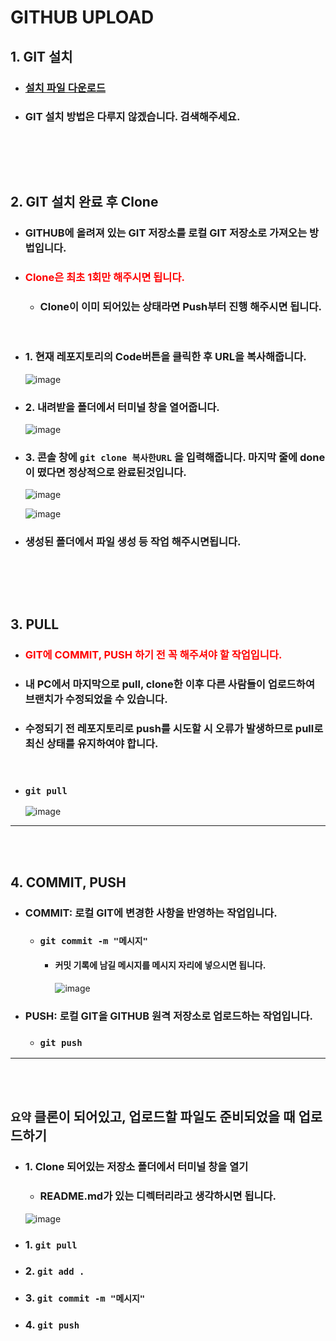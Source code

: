 # GITHUB UPLOAD

## 1. GIT 설치

- ### [설치 파일 다운로드](https://git-scm.com/downloads)
- ### GIT 설치 방법은 다루지 않겠습니다. 검색해주세요.


<br><br>
---

## 2. GIT 설치 완료 후 Clone

- ### GITHUB에 올려져 있는 GIT 저장소를 로컬 GIT 저장소로 가져오는 방법입니다.

- ### <span style="color: red;">Clone은 최초 1회만 해주시면 됩니다.</span>
    - ### Clone이 이미 되어있는 상태라면 Push부터 진행 해주시면 됩니다.

<br>

- ### 1. 현재 레포지토리의 Code버튼을 클릭한 후 URL을 복사해줍니다.

    ![image](https://github.com/Project-Division/DIV_Algorithm_Study/assets/68108664/438ccd1b-c4b9-422c-a177-828fbe29bad8)

- ### 2. 내려받을 폴더에서 터미널 창을 열어줍니다.

    ![image](https://github.com/Project-Division/DIV_Algorithm_Study/assets/68108664/0d230ec2-8c38-4b6a-bfbf-4d87d639fb9a)

- ### 3. 콘솔 창에 `git clone 복사한URL` 을 입력해줍니다. 마지막 줄에 done이 떴다면 정상적으로 완료된것입니다.

    ![image](https://github.com/Project-Division/DIV_Algorithm_Study/assets/68108664/e458068a-b606-4114-8456-e2e878b26fe0)

    ![image](https://github.com/Project-Division/DIV_Algorithm_Study/assets/68108664/8919c0ec-2434-4310-ad11-44a871db0679)

- ### 생성된 폴더에서 파일 생성 등 작업 해주시면됩니다.

<br><br>
---

## 3. PULL

- ### <span style="color: red;">GIT에 COMMIT, PUSH 하기 전 꼭 해주셔야 할 작업입니다.</span>

- ### 내 PC에서 마지막으로 pull, clone한 이후 다른 사람들이 업로드하여 브랜치가 수정되었을 수 있습니다.

- ### 수정되기 전 레포지토리로 push를 시도할 시 오류가 발생하므로 pull로 최신 상태를 유지하여야 합니다.

    <br>

- ### ```git pull```

    ![image](https://github.com/Project-Division/DIV_Algorithm_Study/assets/68108664/0ab47260-6ecb-441e-a050-6e1d6b712d92)

---
<br><br>

## 4. COMMIT, PUSH

- ### COMMIT: 로컬 GIT에 변경한 사항을 반영하는 작업입니다.

    - ### `git commit -m "메시지"`
        - #### 커밋 기록에 남길 메시지를 메시지 자리에 넣으시면 됩니다.
            ![image](https://github.com/Project-Division/DIV_Algorithm_Study/assets/68108664/bd29028f-86d0-4fe3-80d6-7a1546d26ae7)


- ### PUSH: 로컬 GIT을 GITHUB 원격 저장소로 업로드하는 작업입니다.
    - ### `git push`

---
<br><br>


## `요약` 클론이 되어있고, 업로드할 파일도 준비되었을 때 업로드하기

- ### 1. Clone 되어있는 저장소 폴더에서 터미널 창을 열기

    - ### README.md가 있는 디렉터리라고 생각하시면 됩니다.

    ![image](https://github.com/Project-Division/DIV_Algorithm_Study/assets/68108664/b97250ee-0557-441b-bb35-64e6c34abcb9)

- ### 1. `git pull`

- ### 2. `git add .`

- ### 3. `git commit -m "메시지"`

- ### 4. `git push`